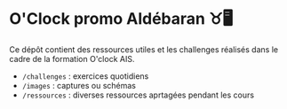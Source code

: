﻿# O'Clock promo Aldébaran ♉🖥️

Ce dépôt contient des ressources utiles et les challenges réalisés dans le cadre de la formation O'clock AIS.

- `/challenges` : exercices quotidiens
- `/images` : captures ou schémas
- `/ressources` : diverses ressources aprtagées pendant les cours
